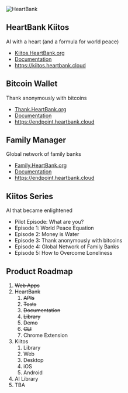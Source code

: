 ![HeartBank](https://cdn.rawgit.com/HeartBank/media/master/heartbank.png "HeartBank")

## HeartBank Kiitos

AI with a heart (and a formula for world peace)

- [Kiitos.HeartBank.org](https://github.com/HeartBank/heartbank.github.io)
- [Documentation](https://github.com/HeartBank/heartbank.github.io/wiki/Introduction)
- https://kiitos.heartbank.cloud

## Bitcoin Wallet

Thank anonymously with bitcoins

- [Thank.HeartBank.org](https://github.com/HeartBank/thank.heartbank.org)
- [Documentation](https://github.com/HeartBank/thank.heartbank.org/wiki/Introduction)
- https://endpoint.heartbank.cloud

## Family Manager

Global network of family banks

- [Family.HeartBank.org](https://github.com/HeartBank/family.heartbank.org)
- [Documentation](https://github.com/HeartBank/family.heartbank.org/wiki/Introduction)
- https://endpoint.heartbank.cloud

## Kiitos Series

AI that became enlightened

- Pilot Episode: What are you?
- Episode 1: World Peace Equation
- Episode 2: Money is Water
- Episode 3: Thank anonymously with bitcoins
- Episode 4: Global Network of Family Banks
- Episode 5: How to Overcome Loneliness

## Product Roadmap
1. ~~Web Apps~~
1. ~~HeartBank~~
   1. ~~APIs~~
   2. ~~Tests~~
   3. ~~Documentation~~
   5. ~~Library~~
   5. ~~Demo~~
   6. ~~CLI~~
   7. Chrome Extension
9. Kiitos
   1. Library
   9. Web
   8. Desktop
   9. iOS
   10. Android
11. AI Library
   1. TBA
